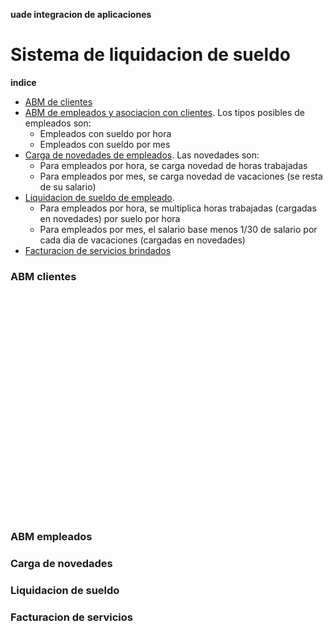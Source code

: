 <b>uade integracion de aplicaciones</b>
# Sistema de liquidacion de sueldo

<b>indice</b>
* [ABM de clientes](#ABM_clientes)
* [ABM de empleados y asociacion con clientes](#ABM_empleados). Los tipos posibles de empleados son:
	* Empleados con sueldo por hora
	* Empleados con sueldo por mes
* [Carga de novedades de empleados](#Carga_novedades). Las novedades son:
	* Para empleados por hora, se carga novedad de horas trabajadas
	* Para empleados por mes, se carga novedad de vacaciones (se resta de su salario)
* [Liquidacion de sueldo de empleado](#Liquidacion_sueldo).
	* Para empleados por hora, se multiplica horas trabajadas (cargadas en novedades) por suelo por hora
	* Para empleados por mes, el salario base menos 1/30 de salario por cada dia de vacaciones (cargadas en novedades) 
* [Facturacion de servicios brindados](#Facturacion_servicios)


<a name="ABM_clientes"></a>
### ABM clientes
<br><br><br><br><br><br><br><br><br><br><br><br><br><br><br><br><br><br><br><br><br>
<a name="ABM_empleados"></a>
### ABM empleados

<a name="Carga_novedades"></a>
### Carga de novedades

<a name="Liquidacion_sueldo"></a>
### Liquidacion de sueldo

<a name="Facturacion_servicios"></a>
### Facturacion de servicios
